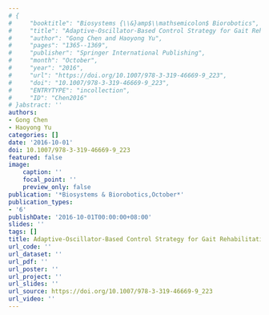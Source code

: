 ```yaml
---
# {
#     "booktitle": "Biosystems {\\&}amp$\\mathsemicolon$ Biorobotics",
#     "title": "Adaptive-Oscillator-Based Control Strategy for Gait Rehabilitation Robots",
#     "author": "Gong Chen and Haoyong Yu",
#     "pages": "1365--1369",
#     "publisher": "Springer International Publishing",
#     "month": "October",
#     "year": "2016",
#     "url": "https://doi.org/10.1007/978-3-319-46669-9_223",
#     "doi": "10.1007/978-3-319-46669-9_223",
#     "ENTRYTYPE": "incollection",
#     "ID": "Chen2016"
# }abstract: ''
authors:
- Gong Chen
- Haoyong Yu
categories: []
date: '2016-10-01'
doi: 10.1007/978-3-319-46669-9_223
featured: false
image:
    caption: ''
    focal_point: ''
    preview_only: false
publication: '*Biosystems & Biorobotics,October*'
publication_types:
- '6'
publishDate: '2016-10-01T00:00:00+08:00'
slides: ''
tags: []
title: Adaptive-Oscillator-Based Control Strategy for Gait Rehabilitation Robots
url_code: ''
url_dataset: ''
url_pdf: ''
url_poster: ''
url_project: ''
url_slides: ''
url_source: https://doi.org/10.1007/978-3-319-46669-9_223
url_video: ''
---
```

